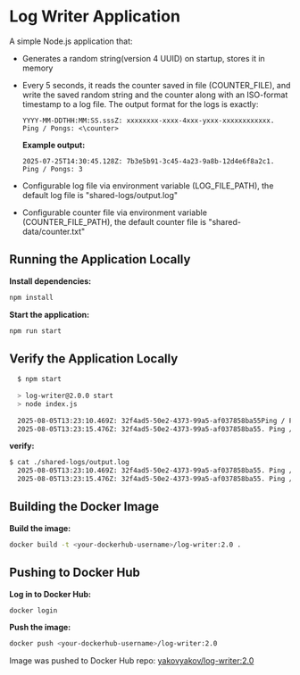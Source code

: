 # Log Writer Application

A simple Node.js application that:

* Generates a random string(version 4 UUID) on startup, stores it in memory

 
* Every 5 seconds, it reads the counter saved in file (COUNTER_FILE), and write the saved random string and the counter along with an ISO-format timestamp to a log file. The output format for the logs is exactly:

  ```text
  YYYY-MM-DDTHH:MM:SS.sssZ: xxxxxxxx-xxxx-4xxx-yxxx-xxxxxxxxxxxx. Ping / Pongs: <\counter>
  ```

  **Example output:**

    ```text
    2025-07-25T14:30:45.128Z: 7b3e5b91-3c45-4a23-9a8b-12d4e6f8a2c1. Ping / Pongs: 3
    ```

* Configurable log file via environment variable (LOG_FILE_PATH), the default log file is "shared-logs/output.log"

* Configurable counter file via environment variable (COUNTER_FILE_PATH), the default counter file is "shared-data/counter.txt"

## Running the Application Locally

**Install dependencies:**

  ```bash
  npm install
  ```

**Start the application:**

  ```bash
  npm run start
  ```

## Verify the Application Locally

  ```bash
    $ npm start 
    
    > log-writer@2.0.0 start
    > node index.js
    
    2025-08-05T13:23:10.469Z: 32f4ad5-50e2-4373-99a5-af037858ba55Ping / Pongs: 5  # <- logs in stdout>
    2025-08-05T13:23:15.476Z: 32f4ad5-50e2-4373-99a5-af037858ba55. Ping / Pongs: 7 # <- logs in stdout>

  ```

  **verify:**

  ```bash
  $ cat ./shared-logs/output.log
    2025-08-05T13:23:10.469Z: 32f4ad5-50e2-4373-99a5-af037858ba55. Ping / Pongs: 5
    2025-08-05T13:23:15.476Z: 32f4ad5-50e2-4373-99a5-af037858ba55. Ping / Pongs: 7
  ```

## Building the Docker Image

**Build the image:**

  ```bash
  docker build -t <your-dockerhub-username>/log-writer:2.0 .
  ```

## Pushing to Docker Hub

**Log in to Docker Hub:**

  ```bash
  docker login
  ```

**Push the image:**

  ```bash
  docker push <your-dockerhub-username>/log-writer:2.0
  ```

Image was pushed to Docker Hub repo: [yakovyakov/log-writer:2.0](https://hub.docker.com/r/yakovyakov/log-writer/tags?name=2.0)
